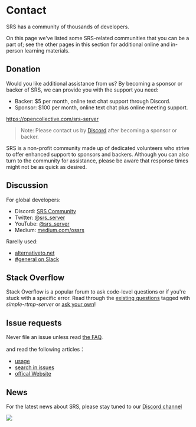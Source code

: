 # Contact

SRS has a community of thousands of developers.

On this page we've listed some SRS-related communities that you can be a part of; see the other pages in this section 
for additional online and in-person learning materials.

## Donation

Would you like additional assistance from us? By becoming a sponsor or backer of SRS, we can provide you with the 
support you need:

* Backer: $5 per month, online text chat support through Discord.
* Sponsor: $100 per month, online text chat plus online meeting support.

https://opencollective.com/srs-server

> Note: Please contact us by [Discord](https://discord.gg/yZ4BnPmHAd) after becoming a sponsor or backer.

SRS is a non-profit community made up of dedicated volunteers who strive to offer enhanced support to sponsors 
and backers. Although you can also turn to the community for assistance, please be aware that response times might
not be as quick as desired.

## Discussion

For global developers:

* Discord: [SRS Community](https://discord.gg/yZ4BnPmHAd)
* Twitter: [@srs_server](https://twitter.com/srs_server)
* YouTube: [@srs_server](https://www.youtube.com/@srs_server)
* Medium: [medium.com/ossrs](https://blog.ossrs.io/)

Rarelly used:
* [alternativeto.net](https://alternativeto.net/software/srs/about/)
* [#general on Slack](https://join.slack.com/t/srs-server/shared_invite/zt-1689trxqu-_xSz~53_MgHJap_rxJiqRA)

## Stack Overflow

Stack Overflow is a popular forum to ask code-level questions or if you're stuck with a specific error. Read through the [existing questions](https://stackoverflow.com/questions/tagged/simple-realtime-server) tagged with *simple-rtmp-server* or [ask your own](https://stackoverflow.com/questions/ask?tags=simple-realtime-server)!

## Issue requests

Never file an issue unless read [the FAQ](./faq).

and read the following articles：
* [usage](https://github.com/ossrs/srs#usage)
* [search in issues](https://github.com/ossrs/srs/issues)
* [offical Website](https://ossrs.io)

## News
For the latest news about SRS, please stay tuned to our [Discord channel](https://discord.gg/DfJFjpxmC7)

![](https://ossrs.io/gif/v1/sls.gif?site=ossrs.io&path=/lts/pages/contact-en)


